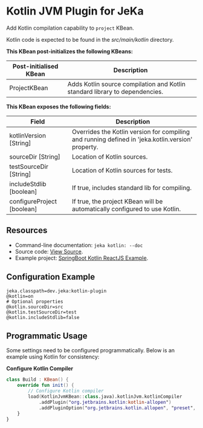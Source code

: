 # Kotlin JVM Plugin for JeKa

Add Kotlin compilation capability to `project` KBean.

Kotlin code is expected to be found in the *src/main/kotlin* directory.

**This KBean post-initializes the following KBeans:**

| Post-initialised KBean | Description                                                                 |
|------------------------|-----------------------------------------------------------------------------|
| ProjectKBean           | Adds Kotlin source compilation and Kotlin standard library to dependencies. |


**This KBean exposes the following fields:**

| Field                      | Description                                                                                       |
|----------------------------|---------------------------------------------------------------------------------------------------|
| kotlinVersion [String]     | Overrides the Kotlin version for compiling and running defined in 'jeka.kotlin.version' property. |
| sourceDir [String]         | Location of Kotlin sources.                                                                       |
| testSourceDir [String]     | Location of Kotlin sources for tests.                                                             |
| includeStdlib [boolean]    | If true, includes standard lib for compiling.                                                     |
| configureProject [boolean] | If true, the project KBean will be automatically configured to use Kotlin.                        |


## Resources

- Command-line documentation: `jeka kotlin: --doc`
- Source code: [View Source](src/dev/jeka/plugins/kotlin/KotlinJvmKBean.java).
- Example project: [SpringBoot Kotlin ReactJS Example](https://github.com/jeka-dev/working-examples/tree/master/springboot-kotlin-reactjs).

## Configuration Example

```properties
jeka.classpath=dev.jeka:kotlin-plugin
@kotlin=on
# Optional properties
@kotlin.sourceDir=src
@kotlin.testSourceDir=test
@kotlin.includeStdlib=false
```

## Programmatic Usage
Some settings need to be configured programmatically. Below is an example using Kotlin for consistency:

**Configure Kotlin Compiler**

```kotlin
class Build : KBean() {
    override fun init() {
        // Configure Kotlin compiler
        load(KotlinJvmKBean::class.java).kotlinJvm.kotlinCompiler
            .addPlugin("org.jetbrains.kotlin:kotlin-allopen")
            .addPluginOption("org.jetbrains.kotlin.allopen", "preset", "spring")
    }
}
```